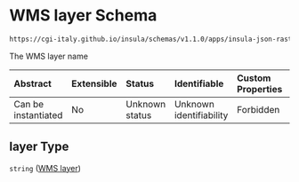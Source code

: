 # WMS layer Schema

```txt
https://cgi-italy.github.io/insula/schemas/v1.1.0/apps/insula-json-raster-dataset.schema.json#/allOf/1/properties/layer
```

The WMS layer name

| Abstract            | Extensible | Status         | Identifiable            | Custom Properties | Additional Properties | Access Restrictions | Defined In                                                                                                             |
| :------------------ | :--------- | :------------- | :---------------------- | :---------------- | :-------------------- | :------------------ | :--------------------------------------------------------------------------------------------------------------------- |
| Can be instantiated | No         | Unknown status | Unknown identifiability | Forbidden         | Allowed               | none                | [insula-json-raster-dataset.schema.json\*](schemas/apps/insula-json-raster-dataset.schema.json) |

## layer Type

`string` ([WMS layer](insula-json-raster-dataset-allof-raster-layer-configuration-properties-wms-layer.md))
